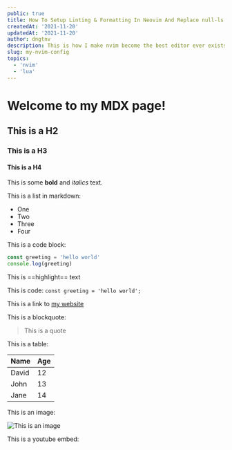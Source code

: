 ```yaml
---
public: true
title: How To Setup Linting & Formatting In Neovim And Replace null-ls my-nvim-config
createdAt: '2021-11-20'
updatedAt: '2021-11-20'
author: dngtnv
description: This is how I make nvim become the best editor ever exists.
slug: my-nvim-config
topics:
  - 'nvim'
  - 'lua'
---
```


# Welcome to my MDX page!

## This is a H2

### This is a H3

#### This is a H4

This is some **bold** and _italics_ text.

This is a list in markdown:

- One
- Two
- Three
- Four

This is a code block:

```js
const greeting = 'hello world'
console.log(greeting)
```

This is ==highlight== text

This is code: `const greeting = 'hello world';`

This is a link to [my website](https://dngtnv.com)

This is a blockquote:

> This is a quote

This is a table:

| Name  | Age |
| ----- | --- |
| David | 12  |
| John  | 13  |
| Jane  | 14  |

This is an image:

![This is an image](https://source.unsplash.com/random/720x360)

This is a youtube embed:
